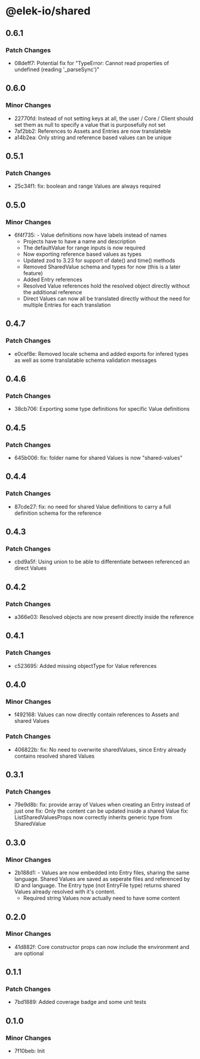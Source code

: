 # @elek-io/shared

## 0.6.1

### Patch Changes

- 08deff7: Potential fix for "TypeError: Cannot read properties of undefined (reading '\_parseSync')"

## 0.6.0

### Minor Changes

- 22770fd: Instead of not setting keys at all, the user / Core / Client should set them as null to specify a value that is purposefully not set
- 7af2bb2: References to Assets and Entries are now translateble
- a14b2ea: Only string and reference based values can be unique

## 0.5.1

### Patch Changes

- 25c34f1: fix: boolean and range Values are always required

## 0.5.0

### Minor Changes

- 6f4f735: - Value definitions now have labels instead of names
  - Projects have to have a name and description
  - The defaultValue for range inputs is now required
  - Now exporting reference based values as types
  - Updated zod to 3.23 for support of date() and time() methods
  - Removed SharedValue schema and types for now (this is a later feature)
  - Added Entry references
  - Resolved Value references hold the resolved object directly without the additional reference
  - Direct Values can now all be translated directly without the need for multiple Entries for each translation

## 0.4.7

### Patch Changes

- e0cef8e: Removed locale schema and added exports for infered types as well as some translatable schema validation messages

## 0.4.6

### Patch Changes

- 38cb706: Exporting some type definitions for specific Value definitions

## 0.4.5

### Patch Changes

- 645b006: fix: folder name for shared Values is now "shared-values"

## 0.4.4

### Patch Changes

- 87cde27: fix: no need for shared Value definitions to carry a full definition schema for the reference

## 0.4.3

### Patch Changes

- cbd9a5f: Using union to be able to differentiate between referenced an direct Values

## 0.4.2

### Patch Changes

- a366e03: Resolved objects are now present directly inside the reference

## 0.4.1

### Patch Changes

- c523695: Added missing objectType for Value references

## 0.4.0

### Minor Changes

- f492168: Values can now directly contain references to Assets and shared Values

### Patch Changes

- 406822b: fix: No need to overwrite sharedValues, since Entry already contains resolved shared Values

## 0.3.1

### Patch Changes

- 79e9d8b: fix: provide array of Values when creating an Entry instead of just one
  fix: Only the content can be updated inside a shared Value
  fix: ListSharedValuesProps now correctly inherits generic type from SharedValue

## 0.3.0

### Minor Changes

- 2b188d1: - Values are now embedded into Entry files, sharing the same language. Shared Values are saved as seperate files and referenced by ID and language. The Entry type (not EntryFile type) returns shared Values already resolved with it's content.
  - Required string Values now actually need to have some content

## 0.2.0

### Minor Changes

- 41d882f: Core constructor props can now include the environment and are optional

## 0.1.1

### Patch Changes

- 7bd1889: Added coverage badge and some unit tests

## 0.1.0

### Minor Changes

- 7f10beb: Init
